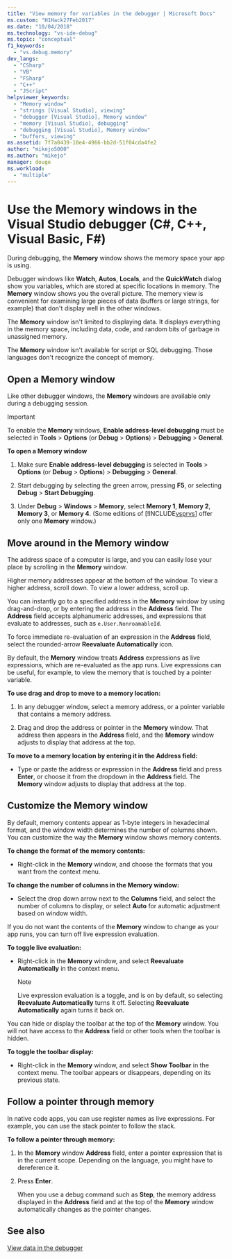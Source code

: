 ```yaml
---
title: "View memory for variables in the debugger | Microsoft Docs"
ms.custom: "H1Hack27Feb2017"
ms.date: "10/04/2018"
ms.technology: "vs-ide-debug"
ms.topic: "conceptual"
f1_keywords: 
  - "vs.debug.memory"
dev_langs: 
  - "CSharp"
  - "VB"
  - "FSharp"
  - "C++"
  - "JScript"
helpviewer_keywords: 
  - "Memory window"
  - "strings [Visual Studio], viewing"
  - "debugger [Visual Studio], Memory window"
  - "memory [Visual Studio], debugging"
  - "debugging [Visual Studio], Memory window"
  - "buffers, viewing"
ms.assetid: 7f7a0439-10e4-4966-bb2d-51f04cda4fe2
author: "mikejo5000"
ms.author: "mikejo"
manager: douge
ms.workload: 
  - "multiple"
---
```

# Use the Memory windows in the Visual Studio debugger (C#, C++, Visual Basic, F#)

During debugging, the **Memory** window shows the memory space your app is using. 

Debugger windows like **Watch**, **Autos**, **Locals**, and the **QuickWatch** dialog show you variables, which are stored at specific locations in memory. The **Memory** window shows you the overall picture. The memory view is convenient for examining large pieces of data (buffers or large strings, for example) that don't display well in the other windows. 

The **Memory** window isn't limited to displaying data. It displays everything in the memory space, including data, code, and random bits of garbage in unassigned memory.  

The **Memory** window isn't available for script or SQL debugging. Those languages don't recognize the concept of memory.  
  
## Open a Memory window  
  
Like other debugger windows, the **Memory** windows are available only during a debugging session. 

>[!IMPORTANT]
>To enable the **Memory** windows, **Enable address-level debugging** must be selected in **Tools** > **Options** (or **Debug** > **Options**) > **Debugging** > **General**. 

**To open a Memory window**
  
1. Make sure **Enable address-level debugging** is selected in **Tools** > **Options** (or **Debug** > **Options**) > **Debugging** > **General**. 
   
1. Start debugging by selecting the green arrow, pressing **F5**, or selecting **Debug** > **Start Debugging**.  
   
2. Under **Debug** > **Windows** > **Memory**, select **Memory 1**, **Memory 2**, **Memory 3**, or **Memory 4**. (Some editions of [!INCLUDE[vsprvs](../code-quality/includes/vsprvs_md.md)] offer only one **Memory** window.)  

## Move around in the Memory window  

The address space of a computer is large, and you can easily lose your place by scrolling in the **Memory** window. 

Higher memory addresses appear at the bottom of the window. To view a higher address, scroll down. To view a lower address, scroll up.  

You can instantly go to a specified address in the **Memory** window by using drag-and-drop, or by entering the address in the **Address** field. The **Address** field accepts alphanumeric addresses, and expressions that evaluate to addresses, such as `e.User.NonroamableId`. 

To force immediate re-evaluation of an expression in the **Address** field, select the rounded-arrow **Reevaluate Automatically** icon. 

By default, the **Memory** window treats **Address** expressions as live expressions, which are re-evaluated as the app runs. Live expressions can be useful, for example, to view the memory that is touched by a pointer variable.  

**To use drag and drop to move to a memory location:**  
   
1. In any debugger window, select a memory address, or a pointer variable that contains a memory address.  
   
2. Drag and drop the address or pointer in the **Memory** window. That address then appears in the **Address** field, and the **Memory** window adjusts to display that address at the top. 
  
**To move to a memory location by entering it in the Address field:**
  
- Type or paste the address or expression in the **Address** field and press **Enter**, or choose it from the dropdown in the **Address** field. The **Memory** window adjusts to display that address at the top.
  
## Customize the Memory window 

By default, memory contents appear as 1-byte integers in hexadecimal format, and the window width determines the number of columns shown. You can customize the way the **Memory** window shows memory contents.  
  
**To change the format of the memory contents:**  
  
-  Right-click in the **Memory** window, and choose the formats that you want from the context menu.  
  
**To change the number of columns in the Memory window:**
  
- Select the drop down arrow next to the **Columns** field, and select the number of columns to display, or select **Auto** for automatic adjustment based on window width.  
  
If you do not want the contents of the **Memory** window to change as your app runs, you can turn off live expression evaluation. 

**To toggle live evaluation:**  
  
- Right-click in the **Memory** window, and select **Reevaluate Automatically** in the context menu. 

  >[!NOTE]
  >Live expression evaluation is a toggle, and is on by default, so selecting **Reevaluate Automatically** turns it off. Selecting **Reevaluate Automatically** again turns it back on. 
  
You can hide or display the toolbar at the top of the **Memory** window. You will not have access to the **Address** field or other tools when the toolbar is hidden.  
  
**To toggle the toolbar display:**  
  
- Right-click in the **Memory** window, and select **Show Toolbar** in the context menu. The toolbar appears or disappears, depending on its previous state.  
  
## Follow a pointer through memory  

In native code apps, you can use register names as live expressions. For example, you can use the stack pointer to follow the stack.  
  
**To follow a pointer through memory:**
  
1. In the **Memory** window **Address** field, enter a pointer expression that is in the current scope. Depending on the language, you might have to dereference it.  
  
2. Press **Enter**.  
   
   When you use a debug command such as **Step**, the memory address displayed in the **Address** field and at the top of the **Memory** window automatically changes as the pointer changes.  
  
## See also  
 [View data in the debugger](../debugger/viewing-data-in-the-debugger.md)